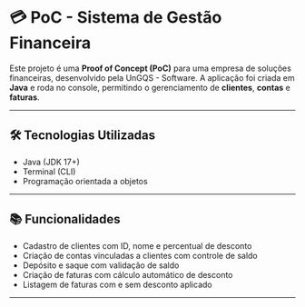 # 💳 PoC - Sistema de Gestão Financeira

Este projeto é uma **Proof of Concept (PoC)** para uma empresa de soluções financeiras, desenvolvido pela UnGQS - Software. A aplicação foi criada em **Java** e roda no console, permitindo o gerenciamento de **clientes**, **contas** e **faturas**.

---

## 🛠️ Tecnologias Utilizadas

- Java (JDK 17+)
- Terminal (CLI)
- Programação orientada a objetos

---

## 📚 Funcionalidades

- Cadastro de clientes com ID, nome e percentual de desconto
- Criação de contas vinculadas a clientes com controle de saldo
- Depósito e saque com validação de saldo
- Criação de faturas com cálculo automático de desconto
- Listagem de faturas com e sem desconto aplicado

---
